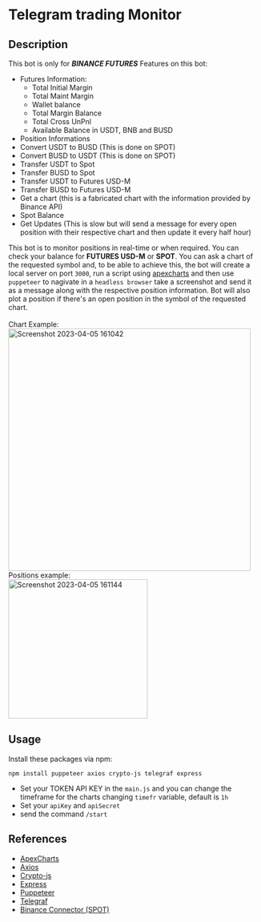 # Telegram trading Monitor
## Description
This bot is only for ***BINANCE FUTURES***
Features on this bot:
+ Futures Information:
  + Total Initial Margin
  + Total Maint Margin
  + Wallet balance
  + Total Margin Balance
  + Total Cross UnPnl
  + Available Balance in USDT, BNB and BUSD
+ Position Informations
+ Convert USDT to BUSD (This is done on SPOT)
+ Convert BUSD to USDT (This is done on SPOT)
+ Transfer USDT to Spot
+ Transfer BUSD to Spot
+ Transfer USDT to Futures USD-M
+ Transfer BUSD to Futures USD-M
+ Get a chart (this is a fabricated chart with the information provided by Binance API)
+ Spot Balance
+ Get Updates (This is slow but will send a message for every open position with their respective chart and then update it every half hour)

This bot is to monitor positions in real-time or when required. You can check your balance for **FUTURES USD-M** or **SPOT**. You can ask a chart of the requested symbol and, to be able to achieve this, the bot will create a local server on port ```3000```, run a script using [apexcharts](https://apexcharts.com/javascript-chart-demos/candlestick-charts/) and then use ``puppeteer`` to nagivate in a ``headless browser`` take a screenshot and send it as a message along with the respective position information. Bot will also plot a position if there's an open position in the symbol of the requested chart.<br /><br />
Chart Example:<br />
<img width="484" alt="Screenshot 2023-04-05 161042" src="https://user-images.githubusercontent.com/116052862/230198667-75275b98-5ae7-4953-baeb-255affcff7d3.png">
<br />
Positions example:<br />
<img width="278" alt="Screenshot 2023-04-05 161144" src="https://user-images.githubusercontent.com/116052862/230199450-5ee1ff1b-e430-406f-a532-95e6425cc1df.png">

## Usage
Install these packages via npm:
```
npm install puppeteer axios crypto-js telegraf express
```
- Set your TOKEN API KEY in the ``main.js`` and you can change the timeframe for the charts changing ``timefr`` variable, default is ``1h``
- Set your ``apiKey`` and ``apiSecret``
- send the command ``/start``

## References
- [ApexCharts](https://apexcharts.com/javascript-chart-demos/candlestick-charts/)
- [Axios](https://www.npmjs.com/package/axios)
- [Crypto-js](https://www.npmjs.com/package/crypto-js)
- [Express](https://www.npmjs.com/package/express)
- [Puppeteer](https://www.npmjs.com/package/puppeteer)
- [Telegraf](https://www.npmjs.com/package/telegraf)
- [Binance Connector (SPOT)](https://www.npmjs.com/package/@binance/connector)

